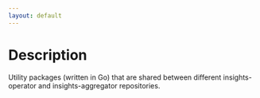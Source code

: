```yaml
---
layout: default
---
```

# Description

Utility packages (written in Go) that are shared between different
insights-operator and insights-aggregator repositories.
